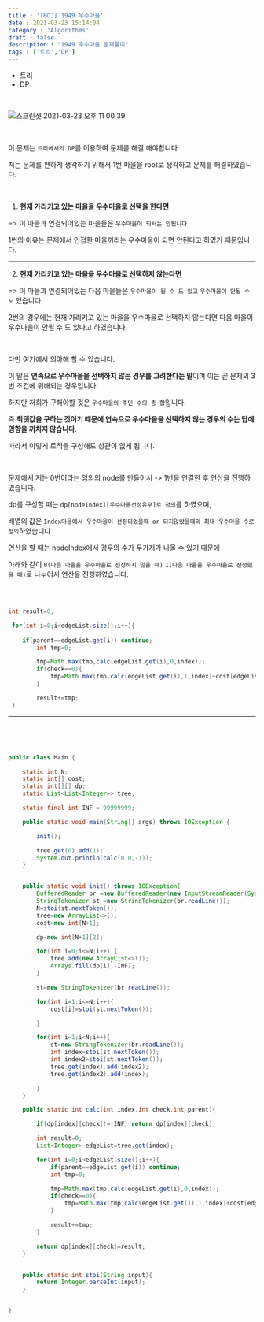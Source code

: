```yaml
---
title : '[BOJ] 1949 우수마을'
date : 2021-03-23 15:14:04
category : 'Algorithms'
draft : false
description : "1949 우수마을 문제풀이"
tags : ['트리','DP']
---
```


* 트리
* DP


<br/>


![스크린샷 2021-03-23 오후 11 00 39](https://user-images.githubusercontent.com/57346393/112158850-e8abfd00-8c2b-11eb-8234-c4f98b5675ea.png)

<br/>

이 문제는 `트리에서의 DP`를 이용하여 문제를 해결 해야합니다.

저는 문제를 편하게 생각하기 위해서 1번 마을을 root로 생각하고 문제를 해결하였습니다.



<br/>

1. **현재 가리키고 있는 마을을 우수마을로 선택을 한다면** 

=> 이 마을과 연결되어있는 마을들은 `우수마을이 되서는 안됩니다`

1번의 이유는 문제에서 인접한 마을끼리는 우수마을이 되면 안된다고 하였기 때문입니다.

---

2. **현재 가리키고 있는 마을을 우수마을로 선택하지 않는다면** 

=> 이 마을과 연결되어있는 다음 마을들은 `우수마을이 될 수 도 있고` `우수마을이 안될 수 도` 있습니다

2번의 경우에는 현재 가리키고 있는 마을을 우수마을로 선택하지 않는다면 다음 마을이 우수마을이 안될 수 도 있다고 하였습니다.

<br/>

다만 여기에서 의아해 할 수 있습니다.

이 말은  **연속으로 우수마을을 선택하지 않는 경우를 고려한다는 말**이며 이는 곧 문제의 3번 조건에 위배되는 경우입니다.

하지만 저희가 구해야할 것은 `우수마을의 주민 수의 총 합`입니다. 

즉 **최댓값을 구하는 것이기 떄문에 연속으로 우수마을을 선택하지 않는 경우의 수는 답에 영향을 끼치지 않습니다**.


따라서 이렇게 로직을 구성해도 상관이 없게 됩니다.

<br/>

문제에서 저는 0번이라는 임의의 node를 만들어서 -> 1번을 연결한 후 연산을 진행하였습니다.


dp를 구성할 때는 `dp[nodeIndex][우수마을선정유무]로 정의`를 하였으며, 

배열의 값은 `Index마을에서 우수마을이 선정되었을때 or 되지않았을때의 최대 우수마을 수로 정의`하였습니다. 

연산을 할 때는 nodeIndex에서 경우의 수가 두가지가 나올 수 있기 때문에 

아래와 같이 `0(다음 마을을 우수마을로 선정하지 않을 때)` `1(다음 마을을 우수마을로 선정했을 때)`로 나누어서 연산을 진행하였습니다.



<br/>

```java

int result=0;

 for(int i=0;i<edgeList.size();i++){
            
    if(parent==edgeList.get(i)) continue;
        int tmp=0;

        tmp=Math.max(tmp,calc(edgeList.get(i),0,index));
        if(check==0){
            tmp=Math.max(tmp,calc(edgeList.get(i),1,index)+cost[edgeList.get(i)]);
        }

        result+=tmp;
 }

 ```



---




<br/> <br/>

```java

public class Main {

    static int N;
    static int[] cost;
    static int[][] dp;
    static List<List<Integer>> tree;

    static final int INF = 99999999;

    public static void main(String[] args) throws IOException {

        init();

        tree.get(0).add(1);
        System.out.println(calc(0,0,-1));
    }


    public static void init() throws IOException{
        BufferedReader br =new BufferedReader(new InputStreamReader(System.in));
        StringTokenizer st =new StringTokenizer(br.readLine());
        N=stoi(st.nextToken());
        tree=new ArrayList<>();
        cost=new int[N+1];

        dp=new int[N+1][2];

        for(int i=0;i<=N;i++) {
            tree.add(new ArrayList<>());
            Arrays.fill(dp[i],-INF);
        }

        st=new StringTokenizer(br.readLine());

        for(int i=1;i<=N;i++){
            cost[i]=stoi(st.nextToken());

        }

        for(int i=1;i<N;i++){
            st=new StringTokenizer(br.readLine());
            int index=stoi(st.nextToken());
            int index2=stoi(st.nextToken());
            tree.get(index).add(index2);
            tree.get(index2).add(index);

        }
    }

    public static int calc(int index,int check,int parent){

        if(dp[index][check]!=-INF) return dp[index][check];

        int result=0;
        List<Integer> edgeList=tree.get(index);

        for(int i=0;i<edgeList.size();i++){
            if(parent==edgeList.get(i)) continue;
            int tmp=0;

            tmp=Math.max(tmp,calc(edgeList.get(i),0,index));
            if(check==0){
                tmp=Math.max(tmp,calc(edgeList.get(i),1,index)+cost[edgeList.get(i)]);
            }

            result+=tmp;
        }

        return dp[index][check]=result;
    }


    public static int stoi(String input){
        return Integer.parseInt(input);
    }


}



```